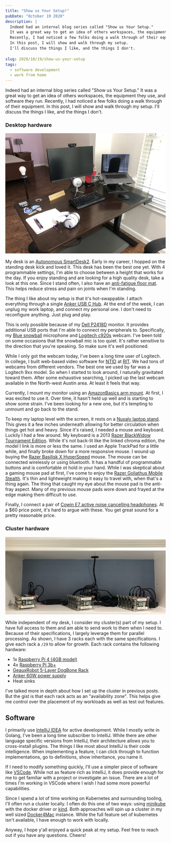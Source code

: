 ```yaml
---
title: "Show us Your Setup!"
pubDate: "October 19 2020"
description: |
  Indeed had an internal blog series called "Show us Your Setup."
  It was a great way to get an idea of others workspaces, the equipment they use, and software they run.
  Recently, I had noticed a few folks doing a walk through of their equipment.
  In this post, I will show and walk through my setup.
  I'll discuss the things I like, and the things I don't.

slug: 2020/10/19/show-us-your-setup
tags:
  - software development
  - work from home
---
```


Indeed had an internal blog series called "Show us Your Setup." It was a great way to get an idea of others workspaces,
the equipment they use, and software they run. Recently, I had noticed a few folks doing a walk through of their
equipment. In this post, I will show and walk through my setup. I'll discuss the things I like, and the things I don't.

<!--more-->

### Desktop hardware

![desktop](/img/2020-10-19-desktop.jpeg)

My desk is an [Autonomous SmartDesk2]. Early in my career, I hopped on the standing desk kick and loved it. This desk
has been the best one yet. With 4 programmable settings, I'm able to choose between a height that works for the day. If
you enjoy standing and are looking for a high quality desk, take a look at this one. Since I stand often, I also have an
[anti-fatigue floor mat]. This helps reduce stress and pain on joints when I'm standing.

The thing I like about my setup is that it's hot-swappable. I attach everything through a single [Anker USB C Hub]. At
the end of the week, I can unplug my work laptop, and connect my personal one. I don't need to reconfigure anything.
Just plug and play.

This is only possible because of my [Dell P2418D] monitor. It provides additional USB ports that I'm able to connect my
peripherals to. Specifically, my [Blue snowball] microphone and [Logitech c920s] webcam. I've been told on some
occasions that the snowball mic is too quiet. It's rather sensitive to the direction that you're speaking. So make sure
it's well positioned.

While I only got the webcam today, I've been a long time user of Logitech. In college, I built web-based video software
for [NTID] at [RIT]. We had tons of webcams from different vendors. The best one we used by far was a Logitech 9xx
model. So when I started to look around, I naturally gravitated toward them. After some exhaustive searching, I picked
up the last webcam available in the North-west Austin area. At least it feels that way.

Currently, I mount my monitor using an [AmazonBasics arm mount]. At first, I was excited to use it. Over time, it hasn't
held up well and is starting to show some strain. I've been looking for a new one, but it's tempting to unmount and go
back to the stand.

To keep my laptop level with the screen, it rests on a [Nuxaly laptop stand]. This gives it a few inches underneath
allowing for better circulation when things get hot and heavy. Since it's raised, I needed a mouse and keyboard. Luckily
I had a few around. My keyboard is a 2013 [Razer BlackWidow Tournament Edition]. While it's not back-lit like the linked
chroma edition, the model I link is more or less the same. I used an Apple TrackPad for a little while, and finally
broke down for a more responsive mouse. I wound up buying the [Razer Basilisk X HyperSpeed] mouse. The mouse can be
connected wirelessly or using bluetooth. It has a handful of programmable buttons and is comfortable ot hold in your
hand. While I was skeptical about a gaming mouse pad at first, I've come to enjoy the [Razer Goliathus Mobile Stealth].
It's thin and lightweight making it easy to travel with, when that's a thing again. The thing that caught my eye about
the mouse pad is the anti-fray aspect. Many of my previous mouse pads wore down and frayed at the edge making them
difficult to use.

Finally, I connect a pair of [Cowin E7 active noise cancelling headphones]. At a $60 price point, it's hard to argue
with these. You get great sound for a pretty reasonable price.

[Autonomous SmartDesk2]: https://www.autonomous.ai/standing-desks/smartdesk-2-home
[Anker USB C Hub]: https://www.amazon.com/gp/product/B07YZ48HCT
[Nuxaly laptop stand]: https://www.amazon.com/gp/product/B07P54RSPY
[anti-fatigue floor mat]: https://www.amazon.com/gp/product/B073BQKHPR
[AmazonBasics arm mount]: https://www.amazon.com/gp/product/B079YQQDT2
[Dell P2418D]: https://www.amazon.com/Dell-P2418D-23-8-16-Monitor/dp/B074MMR1V3
[Razer BlackWidow Tournament Edition]:
  https://www.razer.com/gaming-keyboards/Razer-BlackWidow-Tournament-Edition-Chroma-V2/RZ03-02190700-R3M1
[Razer Basilisk X HyperSpeed]: https://www.razer.com/gaming-mice/Razer-Basilisk-X-HyperSpeed/RZ01-03150100-R3U1
[Razer Goliathus Mobile Stealth]:
  https://www.razer.com/gaming-mouse-mats/Razer-Goliathus-Mobile-Stealth-Edition/RZ02-01820500-R3M1
[Blue snowball]: https://www.bluemic.com/en-us/products/snowball/
[Logitech c920s]: https://www.logitech.com/en-us/products/webcams/c920s-pro-hd-webcam.960-001257.html
[Cowin E7 active noise cancelling headphones]:
  https://www.cowinaudio.com/collections/active-noise-cancelling-headphones/products/cowin-e7-noise-cancelling-headphone?variant=8261760221235
[NTID]: https://www.rit.edu/ntid/
[RIT]: https://www.rit.edu

### Cluster hardware

![clusters](/img/2020-10-19-clusters.jpeg)

While independent of my desk, I consider my cluster(s) part of my setup. I have full access to them and am able to send
work to them when I need to. Because of their specifications, I largely leverage them for parallel processing. As shown,
I have 3 racks each with the same specifications. I give each rack a `/29` to allow for growth. Each rack contains the
following hardware:

- 1x [Raspberry Pi 4 (4GB model)]
- 4x [Raspberry Pi 3b+]
- [GeauxRobot 5-Layer DogBone Rack]
- [Anker 60W power supply]
- Heat sinks

I've talked more in depth about how I set up the cluster in previous posts. But the gist is that each rack acts as an
"availability zone". This helps give me control over the placement of my workloads as well as test out features.

[Raspberry Pi 4 (4GB model)]: https://shop.pimoroni.com/products/raspberry-pi-4?variant=29157087445075
[Raspberry Pi 3b+]: https://shop.pimoroni.com/products/raspberry-pi-3-b-plus
[GeauxRobot 5-Layer DogBone Rack]: https://www.amazon.com/GeauxRobot-Raspberry-Model-5-layer-Enclosure/dp/B01D90TX1O
[Anker 60W power supply]: https://www.amazon.com/Anker-Charger-PowerPort-iPhone-Galaxy/dp/B00P936188

## Software

I primarily use [IntelliJ IDEA] for active development. While I mostly write in Golang, I've been a long time subscriber
to IntelliJ. While there are other language specific versions from IntelliJ, their architecture allows you to
cross-install plugins. The things I like most about IntelliJ is their code intelligence. When implementing a feature, I
can click through to function implementations, go to definitions, show inheritance, you name it.

If I need to modify something quickly, I'll use a simpler piece of software like [VSCode]. While not as feature rich as
IntelliJ, it does provide enough for me to get familiar with a project or investigate an issue. There are a lot of times
I'm working in VSCode where I wish I had some more powerful capabilities.

Since I spend a lot of time working on Kubernetes and surrounding tooling, I'll often run a cluster locally. I often do
this one of two ways: using [minikube] with the docker driver or [kind]. Both approaches will spin up a cluster in my
well sized [Docker4Mac] instance. While the full feature set of kubernetes isn't available, I have enough to work with
locally.

[IntelliJ IDEA]: https://www.jetbrains.com/idea/
[VSCode]: https://code.visualstudio.com/
[minikube]: https://minikube.sigs.k8s.io/docs/
[kind]: https://kind.sigs.k8s.io/
[Docker4Mac]: https://docs.docker.com/docker-for-mac/

Anyway, I hope y'all enjoyed a quick peak at my setup. Feel free to reach out if you have any questions. Cheers!
